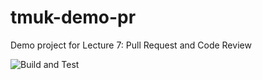 # tmuk-demo-pr
Demo project for Lecture 7: Pull Request and Code Review

![Build and Test](https://github.com/mtaromi/tmuk14-demo-pr/actions/workflows/build.yml/badge.svg)
